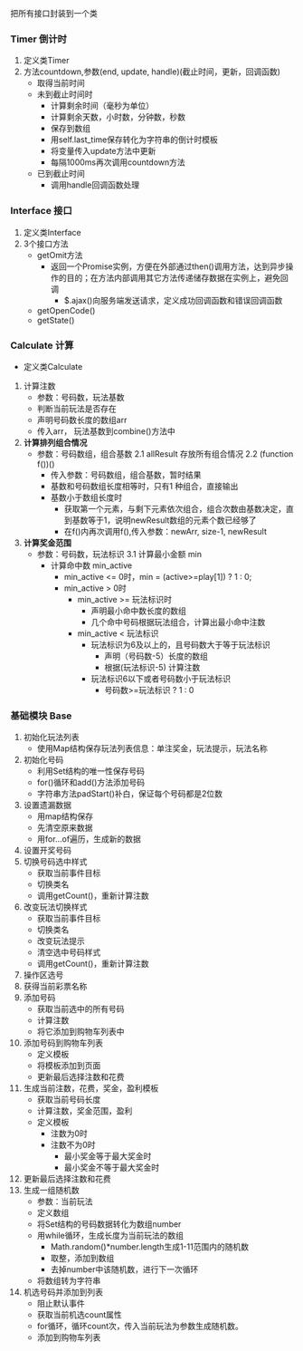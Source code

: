 把所有接口封装到一个类
### Timer 倒计时
1. 定义类Timer
2. 方法countdown,参数(end, update, handle)(截止时间，更新，回调函数)
	- 取得当前时间
	- 未到截止时间时
		- 计算剩余时间（毫秒为单位）
		- 计算剩余天数，小时数，分钟数，秒数
		- 保存到数组
		- 用self.last_time保存转化为字符串的倒计时模板
		- 将变量传入update方法中更新
		- 每隔1000ms再次调用countdown方法
	- 已到截止时间
		- 调用handle回调函数处理

### Interface 接口
1. 定义类Interface
2. 3个接口方法
	- getOmit方法
		- 返回一个Promise实例，方便在外部通过then()调用方法，达到异步操作的目的；在方法内部调用其它方法传递储存数据在实例上，避免回调
			- $.ajax()向服务端发送请求，定义成功回调函数和错误回调函数
	- getOpenCode()
	- getState()

### Calculate 计算
- 定义类Calculate
1. 计算注数
	- 参数：号码数，玩法基数
	- 判断当前玩法是否存在
	- 声明号码数长度的数组arr
	- 传入arr， 玩法基数到combine()方法中
2. **计算排列组合情况**
	- 参数：号码数组，组合基数
	2.1 allResult	存放所有组合情况
	2.2 (function f())()
		- 传入参数：号码数组，组合基数，暂时结果
		- 基数和号码数组长度相等时，只有1 种组合，直接输出
		- 基数小于数组长度时
			- 获取第一个元素，与剩下元素依次组合，组合次数由基数决定，直到基数等于1，说明newResult数组的元素个数已经够了
			- 在f()内再次调用f(),传入参数：newArr, size-1, newResult
3. **计算奖金范围**
	- 参数：号码数，玩法标识
	3.1 计算最小金额 min
		- 计算命中数 min_active
			- min_active <= 0时，min =  (active>=play[1]) ? 1 : 0;
			- min_active > 0时
				- min_active >= 玩法标识时
					- 声明最小命中数长度的数组
					- 几个命中号码根据玩法组合，计算出最小命中注数
				- min_active < 玩法标识
					- 玩法标识为6及以上的，且号码数大于等于玩法标识
						- 声明（号码数-5）长度的数组
						- 根据(玩法标识-5) 计算注数
					- 玩法标识6以下或者号码数小于玩法标识
						- 号码数>=玩法标识 ? 1 : 0

### 基础模块		Base
1. 初始化玩法列表
	- 使用Map结构保存玩法列表信息：单注奖金，玩法提示，玩法名称
2. 初始化号码
	- 利用Set结构的唯一性保存号码
	- for()循环和add()方法添加号码
	- 字符串方法padStart()补白，保证每个号码都是2位数
3. 设置遗漏数据
	- 用map结构保存
	- 先清空原来数据
	- 用for...of遍历，生成新的数据
4. 设置开奖号码
5. 切换号码选中样式
	- 获取当前事件目标
	- 切换类名
	- 调用getCount()，重新计算注数
6. 改变玩法切换样式
	- 获取当前事件目标
	- 切换类名
	- 改变玩法提示
	- 清空选中号码样式
	- 调用getCount()，重新计算注数
7. 操作区选号
8. 获得当前彩票名称
9. 添加号码
	- 获取当前选中的所有号码
	- 计算注数
	- 将它添加到购物车列表中
10. 添加号码到购物车列表
	- 定义模板
	- 将模板添加到页面
	- 更新最后选择注数和花费
11. 生成当前注数，花费，奖金，盈利模板
	- 获取当前号码长度
	- 计算注数，奖金范围，盈利
	- 定义模板
		- 注数为0时
		- 注数不为0时
			- 最小奖金等于最大奖金时
			- 最小奖金不等于最大奖金时
12. 更新最后选择注数和花费
13. 生成一组随机数
	- 参数：当前玩法
	- 定义数组
	- 将Set结构的号码数据转化为数组number
	- 用while循环，生成长度为当前玩法的数组 
		- Math.random()*number.length生成1-11范围内的随机数
		- 取整，添加到数组
		- 去掉number中该随机数，进行下一次循环
	- 将数组转为字符串
14. 机选号码并添加到列表
	- 阻止默认事件
	- 获取当前机选count属性
	- for循环，循环count次，传入当前玩法为参数生成随机数。
	- 添加到购物车列表
